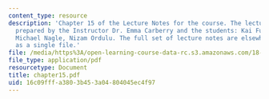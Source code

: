 ```yaml
---
content_type: resource
description: 'Chapter 15 of the Lecture Notes for the course. The lecture notes were
  prepared by the Instructor Dr. Emma Carberry and the students: Kai Fung, David Glasser,
  Michael Nagle, Nizam Ordulu. The full set of lecture notes are elsewhere available
  as a single file.'
file: /media/https%3A/open-learning-course-data-rc.s3.amazonaws.com/18-994-seminar-in-geometry-fall-2004/16c09fffa3803b453a04804045ec4f97_chapter15.pdf
file_type: application/pdf
resourcetype: Document
title: chapter15.pdf
uid: 16c09fff-a380-3b45-3a04-804045ec4f97
---
```

